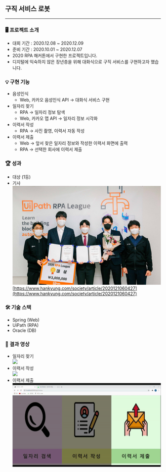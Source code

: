 ## 구직 서비스 로봇

---

### 🖥️ 프로젝트 소개

- 대회 기간 : 2020.12.08 ~ 2020.12.09
- 준비 기간 : 2020.10.01 ~ 2020.12.07
- 2020 RPA 해커톤에서 구현한 프로젝트입니다.
- 디지털에 익숙하지 않은 장년층을 위해 대화식으로 구직 서비스를 구현하고자 했습니다.

### 💡 구현 기능

- 음성인식
    - Web, 카카오 음성인식 API → 대화식 서비스 구현
- 일자리 찾기
    - RPA → 일자리 정보 탐색
    - Web, 카카오 맵 API → 일자리 정보 시각화
- 이력서 작성
    - RPA → 사진 촬영, 이력서 자동 작성
- 이력서 제출
    - Web → 앞서 찾은 일자리 정보와 작성한 이력서 화면에 출력
    - RPA → 선택한 회사에 이력서 제출

### 🏆 성과

- 대상 (1등)
- 기사<br>
![](./img/1.jpg)
[https://www.hankyung.com/society/article/2020121060427](https://www.hankyung.com/society/article/2020121060427)

### 🛠️ 기술 스택

- Spring (Web)
- UiPath (RPA)
- Oracle (DB)

### 🎥 결과 영상

- 일자리 찾기<br>
![](./img/일자리찾기.gif)
- 이력서 작성<br>
![](./img/이력서작성.gif)
- 이력서 제출<br>
![](./img/이력서제출.gif)
